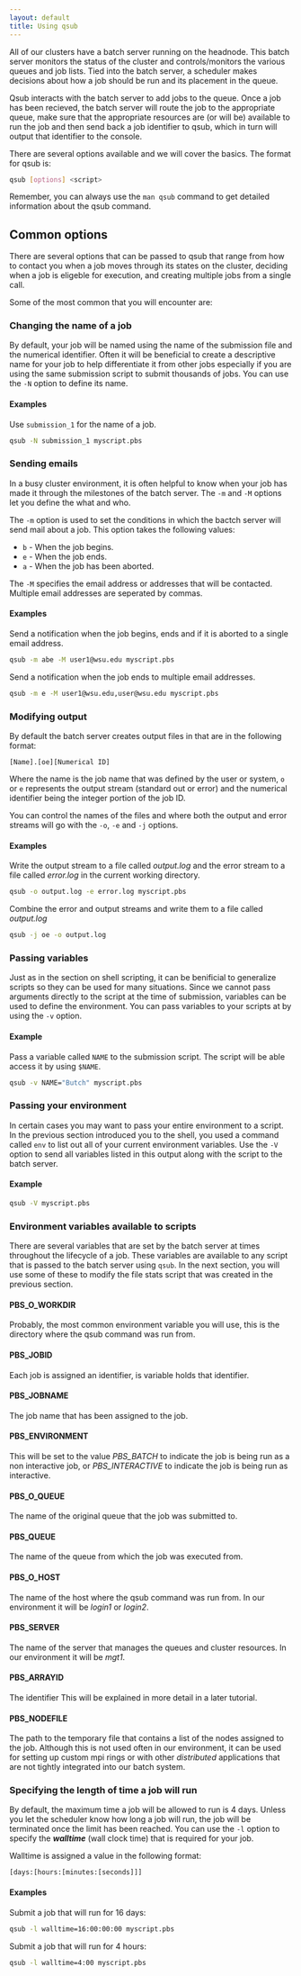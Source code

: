 ```yaml
---
layout: default
title: Using qsub
---
```


All of our clusters have a batch server running on the headnode. This batch server monitors the status of the cluster and controls/monitors the various queues and job lists. Tied into the batch server, a scheduler makes decisions about how a job should be run and its placement in the queue. 

Qsub interacts with the batch server to add jobs to the queue.  Once a job has been recieved, the batch server will route the job to the appropriate queue, make sure that the appropriate resources are (or will be) available to run the job and then send back a job identifier to qsub, which in turn will output that identifier to the console.

There are several options available and we will cover the basics.  The format for qsub is:

```sh
qsub [options] <script>
```

Remember, you can always use the ```man qsub``` command to get detailed information about the qsub command.

## Common options

There are several options that can be passed to qsub that range from how to contact you when a job moves through its states on the cluster, deciding when a job is eligeble for execution, and creating multiple jobs from a single call.

Some of the most common that you will encounter are:

### Changing the name of a job

By default, your job will be named using the name of the submission file and the numerical identifier.  Often it will be beneficial to create a descriptive name for your job to help differentiate it from other jobs especially if you are using the same submission script to submit thousands of jobs.  You can use the ```-N``` option to define its name.

#### Examples

Use ```submission_1``` for the name of a job.

```sh
qsub -N submission_1 myscript.pbs
```

### Sending emails

In a busy cluster environment, it is often helpful to know when your job has made it through the milestones of the batch server.  The ```-m``` and ```-M``` options let you define the what and who.

The  ```-m``` option is used to set the conditions in which the bactch server will send mail about a job.  This option takes the following values:

* ```b``` - When the job begins.
* ```e``` - When the job ends.
* ```a``` - When the job has been aborted.

The ```-M``` specifies the email address or addresses that will be contacted.  Multiple email addresses are seperated by commas.

#### Examples

Send a notification when the job begins, ends and if it is aborted to a single email address.

```sh
qsub -m abe -M user1@wsu.edu myscript.pbs
```

Send a notification when the job ends to multiple email addresses.

```sh
qsub -m e -M user1@wsu.edu,user@wsu.edu myscript.pbs
```

### Modifying output

By default the batch server creates output files in that are in the following format:

```text
[Name].[oe][Numerical ID]
```

Where the name is the job name that was defined by the user or system, ```o``` or ```e``` represents the output stream (standard out or error) and the numerical identifier being the integer portion of the job ID.

You can control the names of the files and where both the output and error streams will go with the ```-o```, ```-e``` and ```-j``` options.

#### Examples

Write the output stream to a file called *output.log*  and the error stream to a file called *error.log* in the current working directory.

```sh
qsub -o output.log -e error.log myscript.pbs
```

Combine the error and output streams and write them to a file called *output.log*

```sh
qsub -j oe -o output.log
```

### Passing variables

Just as in the section on shell scripting, it can be benificial to generalize scripts so they can be used for many situations.  Since we cannot pass arguments directly to the script at the time of submission, variables can be used to define the environment.  You can pass variables to your scripts at by using the ```-v``` option.

#### Example

Pass a variable called ```NAME``` to the submission script.  The script will be able access it by using ```$NAME```.

```sh
qsub -v NAME="Butch" myscript.pbs
```

### Passing your environment

In certain cases you may want to pass your entire environment to a script.  In the previous section introduced you to the shell, you used a command called ```env``` to list out all of your current environment variables.  Use the ```-V``` option to send all variables listed in this output along with the script to the batch server.

#### Example

```sh
qsub -V myscript.pbs
```

### Environment variables available to scripts
There are several variables that are set by the batch server at times throughout the lifecycle of a job.  These variables are available to any script that is passed to the batch server using ```qsub```.  In the next section, you will use some of these to modify the file stats script that was created in the previous section.

#### PBS\_O\_WORKDIR

Probably, the most common environment variable you will use, this is the directory where the qsub command was run from.

#### PBS_JOBID

Each job is assigned an identifier, is variable holds that identifier.

#### PBS_JOBNAME

The job name that has been assigned to the job.

#### PBS_ENVIRONMENT

This will be set to the value *PBS_BATCH* to indicate the job is being run as a non interactive job, or *PBS_INTERACTIVE* to indicate the job is being run as interactive.

#### PBS\_O\_QUEUE

The name of the original queue that the job was submitted to.

#### PBS_QUEUE

The name of the queue from which the job was executed from.

#### PBS\_O\_HOST

The name of the host where the qsub command was run from.  In our environment it will be *login1* or *login2*.

#### PBS_SERVER

The name of the server that manages the queues and cluster resources.  In our environment it will be *mgt1*.

#### PBS_ARRAYID

The identifier This will be explained in more detail in a later tutorial.

#### PBS_NODEFILE

The path to the temporary file that contains a list of the nodes assigned to the job.  Although this is not used often in our environment, it can be used for setting up custom mpi rings or with other *distributed* applications that are not tightly integrated into our batch system.

### Specifying the length of time a job will run

By default, the maximum time a job will be allowed to run is 4 days.  Unless you let the scheduler know how long a job will run, the job will be terminated once the limit has been reached.  You can use the ```-l``` option to specify the ***walltime*** (wall clock time) that is required for your job.

Walltime is assigned a value in the following format:

```text
[days:[hours:[minutes:[seconds]]]
```

#### Examples

Submit a job that will run for 16 days:

```sh
qsub -l walltime=16:00:00:00 myscript.pbs
```

Submit a job that will run for 4 hours:

```sh
qsub -l walltime=4:00 myscript.pbs
```

